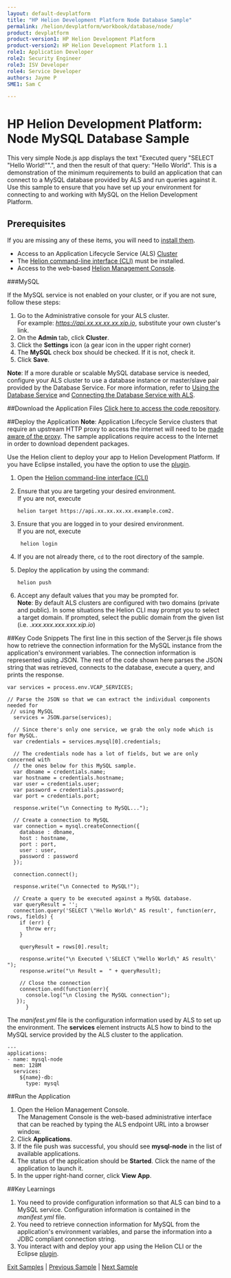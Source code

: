 ```yaml
---
layout: default-devplatform
title: "HP Helion Development Platform Node Database Sample"
permalink: /helion/devplatform/workbook/database/node/
product: devplatform
product-version1: HP Helion Development Platform
product-version2: HP Helion Development Platform 1.1
role1: Application Developer
role2: Security Engineer
role3: ISV Developer 
role4: Service Developer
authors: Jayme P
SME1: Sam C

---
```

<!--PUBLISHED-->

# HP Helion Development Platform: Node MySQL Database Sample

This very simple Node.js app displays the text "Executed query "SELECT "Hello World!"".", and then the result of that query: "Hello World". This is a demonstration of the minimum requirements to build an application that can connect to a MySQL database provided by ALS and run queries against it. Use this sample to ensure that you have set up your environment for connecting to and working with MySQL on the Helion Development Platform. 

## Prerequisites
If you are missing any of these items, you will need to [install them](/helion/devplatform/appdev/).

- Access to an Application Lifecycle Service (ALS) [Cluster](/als/v1/admin/cluster/)
- The  [Helion command-line interface (CLI)](/als/v1/user/client/) must be installed.
- Access to the web-based [Helion Management Console](/als/v1/user/console/).

###MySQL

If the MySQL service is not enabled on your cluster, or if you are not sure, follow these steps:

1. Go to the Administrative console for your ALS cluster. <br>For example: *https://api.xx.xx.xx.xx.xip.io*, substitute your own cluster's link.
2. On the **Admin** tab, click **Cluster**.
3. Click the **Settings** icon (a gear icon in the upper right corner)
4. The **MySQL** check box should be checked. If it is not, check it.
5. Click **Save**.

**Note**: If a more durable or scalable MySQL database service is needed, configure your ALS cluster to use a database instance or master/slave pair provided by the Database Service. For more information, refer to [Using the Database Service](/helion/devplatform/databaseservice/) and [Connecting the Database Service with ALS](/helion/devplatform/connectdatabase/). 

##Download the Application Files
[Click here to access the code repository](https://github.com/HelionDevPlatform/helion-mysql-node/).

##Deploy the Application
**Note**: Application Lifecycle Service clusters that require an upstream HTTP proxy to access the internet will need to be [made aware of the proxy](/als/v1/admin/server/configuration/#staging-cache-app-http-proxy). The sample applications require access to the Internet in order to download dependent packages.

Use the Helion client to deploy your app to Helion Development Platform.  If you have Eclipse installed, you have the option to use the [plugin](/helion/devplatform/eclipse/).

1.	Open the [Helion command-line interface (CLI)](/als/v1/user/reference/client-ref/)
3.	Ensure that you are targeting your desired environment.  <br> If you are not, execute
	
		helion target https://api.xx.xx.xx.xx.example.com2.	


1. Ensure that you are logged in to your desired environment.  <br>If you are not, execute
	
		helion login
	 
4.	If you are not already there, `cd` to the root directory of the sample.
5.	Deploy the application by using the command:
	
		helion push
	
6.	Accept any default values that you may be prompted for.
	<br>	**Note**: By default ALS clusters are configured with two domains (private and public). In some situations the Helion CLI may prompt you to select a target domain. If prompted, select the public domain from the given list (i.e. *<app-name>.xxx.xxx.xxx.xxx.xip.io*)

##Key Code Snippets
The first line in this section of the Server.js file shows how to retrieve the connection information for the MySQL instance from the application's environment variables. The connection information is represented using JSON. The rest of the code shown here parses the JSON string that was retrieved, connects to the database, execute a query, and prints the response.

	var services = process.env.VCAP_SERVICES;

  	// Parse the JSON so that we can extract the individual components needed for
 	 // using MySQL
	  services = JSON.parse(services);
	
	  // Since there's only one service, we grab the only node which is for MySQL.
	  var credentials = services.mysql[0].credentials;
	
	  // The credentials node has a lot of fields, but we are only concerned with
	  // the ones below for this MySQL sample.
	  var dbname = credentials.name;
	  var hostname = credentials.hostname;
	  var user = credentials.user;
	  var password = credentials.password;
	  var port = credentials.port;
	
	  response.write("\n Connecting to MySQL...");
	
	  // Create a connection to MySQL
	  var connection = mysql.createConnection({
	    database : dbname,
	    host : hostname,
	    port : port,
	    user : user,
	    password : password
	  });
	
	  connection.connect();
	
	  response.write("\n Connected to MySQL!");
	
	  // Create a query to be executed against a MySQL database.
	  var queryResult = '';
	  connection.query('SELECT \"Hello World\" AS result', function(err, rows, fields) {
	    if (err) {
	      throw err;
	    }
	
	    queryResult = rows[0].result;
	
	    response.write("\n Executed \'SELECT \"Hello World\" AS result\' ");
	    response.write("\n Result =  " + queryResult);
	
	    // Close the connection
	    connection.end(function(err){
	      console.log("\n Closing the MySQL connection");
	   });
	      }

The *manifest.yml* file is the configuration information used by ALS to set up the environment. The **services** element instructs ALS how to bind to the MySQL service provided by the ALS cluster to the application.

	---
	applications:
	- name: mysql-node
	  mem: 128M
	  services:
	    ${name}-db:
	      type: mysql

##Run the Application
1.	Open the Helion Management Console. <br> The Management Console is the web-based administrative interface that can be reached by typing the ALS endpoint URL into a browser window.
2.	Click **Applications**.
3.	If the file push was successful, you should see **mysql-node** in the list of available applications.
4.	The status of the application should be **Started**. Click the name of the application to launch it. 
5. In the upper right-hand corner, click **View App**.


##Key Learnings
1.	You need to provide configuration information so that ALS can bind to a MySQL service. Configuration information is contained in the *manifest.yml* file.
2.	You need to retrieve connection information for MySQL from the application's environment variables, and parse the information into a JDBC compliant connection string.
3.	You interact with and deploy your app using the Helion CLI or the Eclipse [plugin](/helion/devplatform/eclipse/).

[Exit Samples](/helion/devplatform/appdev) | [Previous Sample](/helion/devplatform/workbook/helloworld/node/) | [Next Sample](/helion/devplatform/workbook/messaging/node/)
